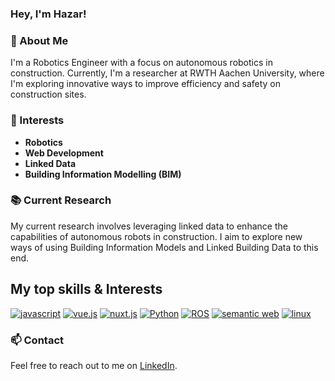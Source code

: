 ### Hey, I'm Hazar!

### 🤖 About Me
I'm a Robotics Engineer with a focus on autonomous robotics in construction. Currently, I'm a researcher at RWTH Aachen University, where I'm exploring innovative ways to improve efficiency and safety on construction sites.

### 🌟 Interests
- **Robotics**
- **Web Development**
- **Linked Data**
- **Building Information Modelling (BIM)**

### 📚 Current Research
My current research involves leveraging linked data to enhance the capabilities of autonomous robots in construction. I aim to explore new ways of using Building Information Models and Linked Building Data to this end.

## My top skills & Interests
<p><a href='https://www.w3schools.com/js/' target="_blank"><img alt='javascript' src='https://img.shields.io/badge/JAVASCRIPT-100000?style=for-the-badge&logo=javascript&logoColor=000000&labelColor=FFDF00&color=FFDF00'/></a> <a href='https://vuejs.org/' target="_blank"><img alt='vue.js' src='https://img.shields.io/badge/VUE.JS-100000?style=for-the-badge&logo=vue.js&logoColor=4FC08D&labelColor=34495E&color=34495E'/></a> <a href='https://nuxt.com/' target="_blank"><img alt='nuxt.js' src='https://img.shields.io/badge/nuxt.JS-100000?style=for-the-badge&logo=nuxt.js&logoColor=08DD86&labelColor=FFFFFF&color=FFFFFF'/></a> <a href='https://www.python.org/' target="_blank"><img alt='Python' src='https://img.shields.io/badge/PYTHON-100000?style=for-the-badge&logo=Python&logoColor=FFDD54&labelColor=3670A0&color=3670A0'/></a> <a href='https://www.ros.org/' target="_blank"><img alt='ROS' src='https://img.shields.io/badge/ros-100000?style=for-the-badge&logo=ROS&logoColor=293754&labelColor=FFFFFF&color=FFFFFF'/></a>  <a href='https://www.linuxfoundation.org/' target="_blank"><img alt='semantic web' src='https://img.shields.io/badge/Semantic_Web-100000?style=for-the-badge&logo=semantic web&logoColor=000000&labelColor=FFFFFF&color=FFFFFF'/></a> <a href='https://www.w3schools.com/js/' target="_blank"><img alt='linux' src='https://img.shields.io/badge/Linux-100000?style=for-the-badge&logo=linux&logoColor=000000&labelColor=FCC624&color=FCC624'/></a> </p>



### 📫 Contact
Feel free to reach out to me on [LinkedIn](https://www.linkedin.com/in/hazar-karadag/).
